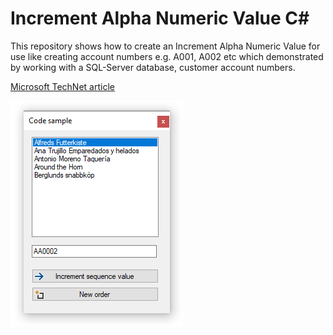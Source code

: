# Increment Alpha Numeric Value C#
This repository shows how to create an Increment Alpha Numeric Value for use like creating account numbers e.g. A001, A002 etc which demonstrated by working with a SQL-Server database, customer account numbers.

[Microsoft TechNet article](https://social.technet.microsoft.com/wiki/contents/articles/53956.auto-incrementing-alphanumeric-invoice-number-c.aspx)

![screenshot](assets/screenshot.png)